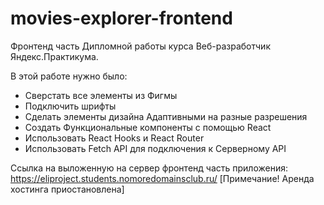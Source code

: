 # movies-explorer-frontend
Фронтенд часть Дипломной работы курса Веб-разработчик Яндекс.Практикума.

В этой работе нужно было:
* Сверстать все элементы из Фигмы
* Подключить шрифты
* Сделать элементы дизайна Адаптивными на разные разрешения 
* Создать Функциональные компоненты с помощью React
* Использовать React Hooks и React Router
* Использовать Fetch API для подключения к Серверному API

Ссылка на выложенную на сервер фронтенд часть приложения: https://eliproject.students.nomoredomainsclub.ru/
[Примечание! Аренда хостинга приостановлена]
